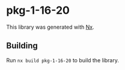 # pkg-1-16-20

This library was generated with [Nx](https://nx.dev).

## Building

Run `nx build pkg-1-16-20` to build the library.
